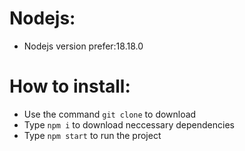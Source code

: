 # Nodejs:
- Nodejs version prefer:18.18.0
# How to install:
- Use the command `git clone` to download
- Type `npm i` to download neccessary dependencies
- Type `npm start` to run the project
